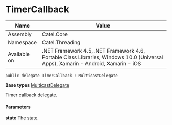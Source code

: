 

# TimerCallback

Name|Value
---|---
Assembly|Catel.Core
Namespace|Catel.Threading
Available on|.NET Framework 4.5, .NET Framework 4.6, Portable Class Libraries, Windows 10.0 (Universal Apps), Xamarin - Android, Xamarin - iOS

```
public delegate TimerCallback : MulticastDelegate
```

**Base types**
[MulticastDelegate]()


Timer callback delegate.

#### Parameters

**state**
The state.



